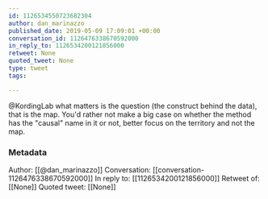 ```yaml
---
id: 1126534550723682304
author: dan_marinazzo
published_date: 2019-05-09 17:09:01 +00:00
conversation_id: 1126476338670592000
in_reply_to: 1126534200121856000
retweet: None
quoted_tweet: None
type: tweet
tags:

---
```


@KordingLab what matters is the question (the construct behind the data), that is the map. You'd rather not make a big case on whether the method has the "causal" name in it or not, better focus on the territory and not the map.

### Metadata

Author: [[@dan_marinazzo]]
Conversation: [[conversation-1126476338670592000]]
In reply to: [[1126534200121856000]]
Retweet of: [[None]]
Quoted tweet: [[None]]
